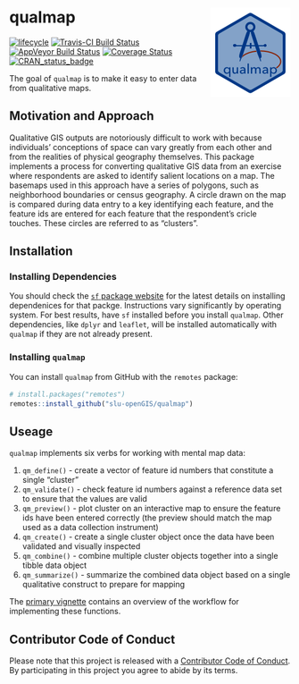 <!-- README.md is generated from README.Rmd. Please edit that file -->
qualmap <img src="man/figures/qualmapLogo.png" align="right" />
===============================================================

[![lifecycle](https://img.shields.io/badge/lifecycle-maturing-blue.svg)](https://www.tidyverse.org/lifecycle/#maturing)
[![Travis-CI Build
Status](https://travis-ci.org/slu-openGIS/qualmap.svg?branch=master)](https://travis-ci.org/slu-openGIS/qualmap)
[![AppVeyor Build
Status](https://ci.appveyor.com/api/projects/status/github/slu-openGIS/qualmap?branch=master&svg=true)](https://ci.appveyor.com/project/slu-openGIS/qualmap)
[![Coverage
Status](https://img.shields.io/codecov/c/github/slu-openGIS/qualmap/master.svg)](https://codecov.io/github/slu-openGIS/qualmap?branch=master)
[![CRAN\_status\_badge](http://www.r-pkg.org/badges/version/gateway)](https://cran.r-project.org/package=gateway)

The goal of `qualmap` is to make it easy to enter data from qualitative
maps.

Motivation and Approach
-----------------------

Qualitative GIS outputs are notoriously difficult to work with because
individuals’ conceptions of space can vary greatly from each other and
from the realities of physical geography themselves. This package
implements a process for converting qualitative GIS data from an
exercise where respondents are asked to identify salient locations on a
map. The basemaps used in this approach have a series of polygons, such
as neighborhood boundaries or census geography. A circle drawn on the
map is compared during data entry to a key identifying each feature, and
the feature ids are entered for each feature that the respondent’s
cricle touches. These circles are referred to as “clusters”.

Installation
------------

### Installing Dependencies

You should check the [`sf` package
website](https://r-spatial.github.io/sf/) for the latest details on
installing dependenices for that packge. Instructions vary significantly
by operating system. For best results, have `sf` installed before you
install `qualmap`. Other dependencies, like `dplyr` and `leaflet`, will
be installed automatically with `qualmap` if they are not already
present.

### Installing `qualmap`

You can install `qualmap` from GitHub with the `remotes` package:

``` r
# install.packages("remotes")
remotes::install_github("slu-openGIS/qualmap")
```

Useage
------

`qualmap` implements six verbs for working with mental map data:

1.  `qm_define()` - create a vector of feature id numbers that
    constitute a single “cluster”
2.  `qm_validate()` - check feature id numbers against a reference data
    set to ensure that the values are valid
3.  `qm_preview()` - plot cluster on an interactive map to ensure the
    feature ids have been entered correctly (the preview should match
    the map used as a data collection instrument)
4.  `qm_create()` - create a single cluster object once the data have
    been validated and visually inspected
5.  `qm_combine()` - combine multiple cluster objects together into a
    single tibble data object
6.  `qm_summarize()` - summarize the combined data object based on a
    single qualitative construct to prepare for mapping

The [primary vignette]() contains an overview of the workflow for
implementing these functions.

Contributor Code of Conduct
---------------------------

Please note that this project is released with a [Contributor Code of
Conduct](CONDUCT.md). By participating in this project you agree to
abide by its terms.
